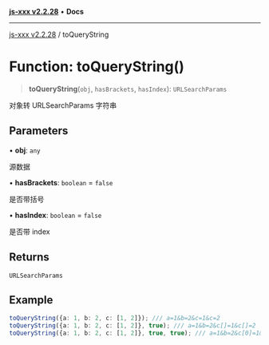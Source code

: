 [**js-xxx v2.2.28**](../README.md) • **Docs**

***

[js-xxx v2.2.28](../README.md) / toQueryString

# Function: toQueryString()

> **toQueryString**(`obj`, `hasBrackets`, `hasIndex`): `URLSearchParams`

对象转 URLSearchParams 字符串

## Parameters

• **obj**: `any`

源数据

• **hasBrackets**: `boolean` = `false`

是否带括号

• **hasIndex**: `boolean` = `false`

是否带 index

## Returns

`URLSearchParams`

## Example

```ts
toQueryString({a: 1, b: 2, c: [1, 2]}); /// a=1&b=2&c=1&c=2
toQueryString({a: 1, b: 2, c: [1, 2]}, true); /// a=1&b=2&c[]=1&c[]=2
toQueryString({a: 1, b: 2, c: [1, 2]}, true, true); /// a=1&b=2&c[0]=1&c[1]=2
```

